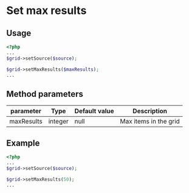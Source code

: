 Set max results
===============

## Usage

```php
<?php
...
$grid->setSource($source);

$grid->setMaxResults($maxResults);
...
```

## Method parameters

| parameter | Type | Default value | Description |
| --------- | ---- | ------------- | ----------- |
| maxResults | integer | null | Max items in the grid |

## Example

```php
<?php
...
$grid->setSource($source);

$grid->setMaxResults(50);
...
```
